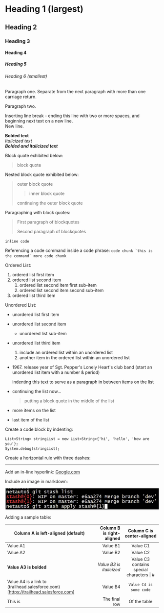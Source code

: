 <!---

Markdown syntax reference: https://www.markdownguide.org/basic-syntax/

-->

# Heading 1 (largest)

## Heading 2

### Heading 3

#### Heading 4

##### Heading 5

###### Heading 6 (smallest)

Paragraph one. Separate from the next paragraph with more than one carriage return.

Paragraph two.

Inserting line break - ending this line with two or more spaces, and beginning next text on a new line.  
New line.

**Bolded text**  
*Italicized text*  
***Bolded and italicized text***

Block quote exhibited below:
> block quote

Nested block quote exhibited below:
> outer block quote
>> inner block quote
>
> continuing the outer block quote

Paragraphing with block quotes:
> First paragraph of blockquotes
>
> Second paragraph of blockquotes

[a comment that will not appear in the document]: #

`inline code`

Referencing a code command inside a code phrase: ``code chunk `this is the command` more code chunk``

Ordered List:

1. ordered list first item
2. ordered list second item
   1. ordered list second item first sub-item
   2. ordered list second item second sub-item
3. ordered list third item

Unordered List:

- unordered list first item
- unordered list second item
  - unordered list sub-item
- unordered list third item
   1. include an ordered list within an unordered list
   2. another item in the ordered list within an unordered list
- 1967\. release year of Sgt. Pepper's Lonely Heart's club band (start an unordered list item with a number & period)

    indenting this text to serve as a paragraph in between items on the list

- continuing the list now...

    > putting a block quote in the middle of the list

- more items on the list
- last item of the list

Create a code block by indenting:

    List<String> stringList = new List<String>{'hi', 'hello', 'how are you'};
    System.debug(stringList);

Create a horizontal rule with three dashes:

---

Add an in-line hyperlink: [Google.com](https://www.google.com)

Include an image in markdown:

![This is alternative text to the image if doesn't load...? maybe](/Resources/Image%20Resources/Git_Notes_image1.png "Optional title of included image file")

Adding a sample table:

| Column A is left-aligned (default) | Column B is right-aligned | Column C is center-aligned |
| --- | ---: | :---: |
| Value A1 | Value B1 | Value C1 |
| Value A2 | Value B2 | Value C2 |
| **Value A3 is bolded** | *Value B3 is italicized* | Value C3 contains special characters \| \# |
| Value A4 is a link to (trailhead.salesforce.com) [https://trailhead.salesforce.com] | Value B4 | `Value C4 is some code` |
| This is | The final row | Of the table |
